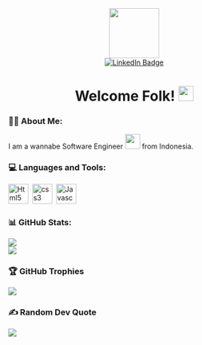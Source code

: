 <div id="header" align="center">
  <img src="https://media.giphy.com/media/M9gbBd9nbDrOTu1Mqx/giphy.gif" width="100"/>

  <div id="badges">
  <a href="https://linkedin.com/in/atfdeenk">
    <img src="https://img.shields.io/badge/LinkedIn-%230077B5.svg?logo=linkedin&logoColor=white" alt="LinkedIn Badge"/>
  </a>
<!--   <a href="https://facebook.com/https://www.facebook.com/michael.limabelas">
    <img src="https://img.shields.io/badge/Facebook-%231877F2.svg?logo=Facebook&logoColor=white" alt="Facebook Badge"/>
  </a> -->
  </div>

  <img src="https://komarev.com/ghpvc/?username=atfdeenk&style=flat-square&color=blue" alt=""/>
  <h1>
    Welcome Folk!
    <img src="https://media.giphy.com/media/hvRJCLFzcasrR4ia7z/giphy.gif" width="30px"/>
  </h1>
</div>

### :man_technologist: About Me:
I am a wannabe Software Engineer <img src="https://media.giphy.com/media/WUlplcMpOCEmTGBtBW/giphy.gif" width="30"> from Indonesia.


### 💻 Languages and Tools:
<div>
<!-- <!--   <img src="https://cdn.jsdelivr.net/gh/devicons/devicon/icons/go/go-original-wordmark.svg" title="Go" alt="Go" width="40" height="40"/>&nbsp; -->
  <img src="https://cdn.jsdelivr.net/npm/devicon-2.2@2.2.0/icons/html5/html5-original.svg" title="Html5" alt="Html5" width="40" height="40"/>&nbsp;
  <img src="https://cdn.jsdelivr.net/npm/devicon-2.2@2.2.0/icons/css3/css3-original.svg" title="css3" alt="css3" width="40" height="40"/>&nbsp;
  <img src="https://cdn.jsdelivr.net/gh/devicons/devicon/icons/javascript/javascript-original.svg" title="Javascript" alt="Javascript" width="40" height="40"/>&nbsp;
<!--   <img src="https://cdn.jsdelivr.net/gh/devicons/devicon/icons/typescript/typescript-original.svg" title="Typescript" alt="Typescript" width="40" height="40"/>&nbsp;
  <img src="https://cdn.jsdelivr.net/gh/devicons/devicon/icons/nodejs/nodejs-original-wordmark.svg" title="NodeJS" alt="NodeJS" width="40" height="40"/>&nbsp;
  <img src="https://cdn.jsdelivr.net/gh/devicons/devicon/icons/docker/docker-original.svg" title="Docker" alt="Docker" width="40" height="40"/>&nbsp;
  <img src="https://cdn.jsdelivr.net/gh/devicons/devicon/icons/python/python-original.svg" title="Python" alt="Python" width="40" height="40"/>&nbsp;
  <img src="https://cdn.jsdelivr.net/gh/devicons/devicon/icons/linux/linux-original.svg" title="Linux" alt="Linux" width="40" height="40"/>&nbsp;
  <img src="https://cdn.jsdelivr.net/gh/devicons/devicon/icons/apple/apple-original.svg" title="Apple" alt="Apple" width="40" height="40"/>&nbsp;
  <img src="https://cdn.jsdelivr.net/gh/devicons/devicon/icons/graphql/graphql-plain.svg" title="Graphql" alt="Graphql" width="40" height="40"/>&nbsp;
  <img src="https://cdn.jsdelivr.net/gh/devicons/devicon/icons/kubernetes/kubernetes-plain.svg" title="Kubernetes" alt="Kubernetes" width="40" height="40"/>&nbsp;
  <img src="https://cdn.jsdelivr.net/gh/devicons/devicon/icons/mongodb/mongodb-original.svg" title="Mongodb" alt="Mongodb" width="40" height="40"/>&nbsp;
  <img src="https://cdn.jsdelivr.net/gh/devicons/devicon/icons/redis/redis-original.svg" title="Redis" alt="Redis" width="40" height="40"/>&nbsp;
  <img src="https://cdn.jsdelivr.net/gh/devicons/devicon/icons/postgresql/postgresql-original.svg" title="Postgesql" alt="Postgresql" width="40" height="40"/>&nbsp;
  <img src="https://cdn.jsdelivr.net/gh/devicons/devicon@latest/icons/rust/rust-original.svg" title="Rust alt="Rust" width="40" height="40"/>&nbsp;
  <img src="https://cdn.jsdelivr.net/gh/devicons/devicon@latest/icons/elixir/elixir-original-wordmark.svg" title="Elixir" alt="Elixir" width="40" height="40"/>&nbsp;
  <img src="https://cdn.jsdelivr.net/gh/devicons/devicon@latest/icons/csharp/csharp-original.svg" title="CSharp" alt="CSharp" width="40" height="40"/> -->
</div>

### 📊 GitHub Stats:
![](https://github-readme-streak-stats.herokuapp.com/?user=atfdeenk&theme=monokai&hide_border=false)<br/>
![](https://github-readme-stats.vercel.app/api/top-langs/?username=atfdeenk&theme=monokai&hide_border=false&include_all_commits=true&count_private=true&layout=compact)

### 🏆 GitHub Trophies
![](https://github-profile-trophy.vercel.app/?username=atfdeenk&theme=radical&no-frame=false&no-bg=true&margin-w=4)

### ✍️ Random Dev Quote
![](https://quotes-github-readme.vercel.app/api?type=horizontal&theme=radical)
<!-- Proudly created with GPRM ( https://gprm.itsvg.in ) -->
